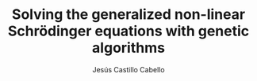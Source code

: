 ---
paperId: 8
author: Jesús Castillo Cabello
publicationauthor: Castillo Cabello, J.
title: Solving the generalized non-linear Schrödinger equations with genetic algorithms
pdf: Poster_Castillo_Jesus.pdf
poster: --
alt: --
type: Poster
topic: FAT
link: --
conference: neurips
year: 2019
tags: neurips-2019
location: Vancouver, Canada
---